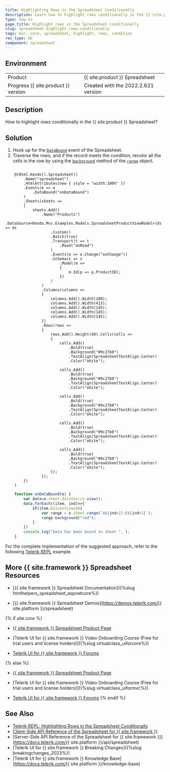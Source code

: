 ```yaml
---
title: Highlighting Rows in the Spreadsheet Conditionally
description: Learn how to highlight rows conditionally in the {{ site.product }} Spreadsheet.
type: how-to
page_title: Highlight rows in the Spreadsheet conditionally
slug: spreadsheet-highlight-rows-conditionally
tags: mvc, core, spreadsheet, highlight, rows, condition
res_type: kb
component: spreadsheet
---
```


## Environment

<table>
 <tr>
  <td>Product</td>
  <td>{{ site.product }} Spreadsheet</td>
 </tr>
 <tr>
  <td>Progress {{ site.product }} version</td>
  <td>Created with the 2022.2.621 version</td>
 </tr>
</table>

## Description

How to highlight rows conditionally in the {{ site.product }} Spreadsheet?

## Solution

1. Hook up for the [`DataBound`](https://docs.telerik.com/kendo-ui/api/javascript/ui/spreadsheet/events/databound) event of the Spreadsheet.
2. Traverse the rows, and if the record meets the condition, recolor all the cells in the row by using the [`background`](https://docs.telerik.com/kendo-ui/api/javascript/spreadsheet/range/methods/background) method of the [`range`](https://docs.telerik.com/kendo-ui/api/javascript/spreadsheet/range) object.  


```Index.cshtml

    @(Html.Kendo().Spreadsheet()
        .Name("spreadsheet")
        .HtmlAttributes(new { style = "width:100%" })
        .Events(e => e
            .DataBound("onDataBound")
        )
        .Sheets(sheets =>
        {
            sheets.Add()
                .Name("Products")
                .DataSource<Kendo.Mvc.Examples.Models.SpreadsheetProductViewModel>(ds => ds
                    .Custom()
                    .Batch(true)
                    .Transport(t => t
                        .Read("onRead")
                    )
                    .Events(e => e.Change("onChange"))
                    .Schema(s => s
                        .Model(m =>
                        {
                            m.Id(p => p.ProductID);
                        })
                    )
                )
                .Columns(columns =>
                {
                    columns.Add().Width(100);
                    columns.Add().Width(415);
                    columns.Add().Width(145);
                    columns.Add().Width(145);
                    columns.Add().Width(145);
                })
                .Rows(rows =>
                {
                    rows.Add().Height(40).Cells(cells =>
                    {
                        cells.Add()
                            .Bold(true)
                            .Background("#9c27b0")
                            .TextAlign(SpreadsheetTextAlign.Center)
                            .Color("white");

                        cells.Add()
                            .Bold(true)
                            .Background("#9c27b0")
                            .TextAlign(SpreadsheetTextAlign.Center)
                            .Color("white");

                        cells.Add()
                            .Bold(true)
                            .Background("#9c27b0")
                            .TextAlign(SpreadsheetTextAlign.Center)
                            .Color("white");

                        cells.Add()
                            .Bold(true)
                            .Background("#9c27b0")
                            .TextAlign(SpreadsheetTextAlign.Center)
                            .Color("white");

                        cells.Add()
                            .Bold(true)
                            .Background("#9c27b0")
                            .TextAlign(SpreadsheetTextAlign.Center)
                            .Color("white");
                    });
                });
        })
    )

```
```Script.js
    function onDataBound(e) {
        var data=e.sheet.dataSource.view();
        data.forEach((item, ind)=>{
            if(item.Discontinued){
                var range = e.sheet.range(`A${ind+2}:E${ind+2}`);
                range.background("red");
            }
        })
        console.log("Data has been bound to sheet ", );
    }
```

For the complete implementation of the suggested approach, refer to the following [Telerik REPL](https://netcorerepl.telerik.com/GwOWOCFl48wKAzUb04) example.

## More {{ site.framework }} Spreadsheet Resources

* [{{ site.framework }} Spreadsheet Documentation]({%slug htmlhelpers_spreadsheet_aspnetcore%})

* [{{ site.framework }} Spreadsheet Demos](https://demos.telerik.com/{{ site.platform }}/spreadsheet)

{% if site.core %}
* [{{ site.framework }} Spreadsheet Product Page](https://www.telerik.com/aspnet-core-ui/spreadsheet)

* [Telerik UI for {{ site.framework }} Video Onboarding Course (Free for trial users and license holders)]({%slug virtualclass_uiforcore%})

* [Telerik UI for {{ site.framework }} Forums](https://www.telerik.com/forums/aspnet-core-ui)

{% else %}
* [{{ site.framework }} Spreadsheet Product Page](https://www.telerik.com/aspnet-mvc/spreadsheet)

* [Telerik UI for {{ site.framework }} Video Onboarding Course (Free for trial users and license holders)]({%slug virtualclass_uiformvc%})

* [Telerik UI for {{ site.framework }} Forums](https://www.telerik.com/forums/aspnet-mvc)
{% endif %}

## See Also

* [Telerik REPL: Highlighting Rows in the Spreadsheet Conditionally](https://netcorerepl.telerik.com/GwOWOCFl48wKAzUb04)
* [Client-Side API Reference of the Spreadsheet for {{ site.framework }}](https://docs.telerik.com/kendo-ui/api/javascript/ui/spreadsheet)
* [Server-Side API Reference of the Spreadsheet for {{ site.framework }}](https://docs.telerik.com/{{ site.platform }}/api/spreadsheet)
* [Telerik UI for {{ site.framework }} Breaking Changes]({%slug breakingchanges_2023%})
* [Telerik UI for {{ site.framework }} Knowledge Base](https://docs.telerik.com/{{ site.platform }}/knowledge-base)

